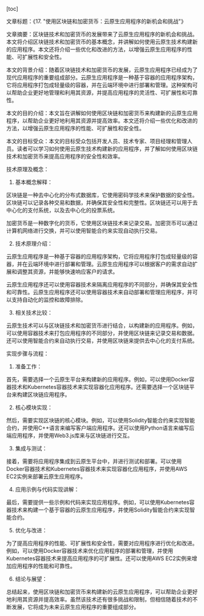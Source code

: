 
[toc]                    
                
                
文章标题：《17. "使用区块链和加密货币：云原生应用程序的新机会和挑战"》

文章摘要：区块链技术和加密货币的发展带来了云原生应用程序的新机会和挑战。本文将介绍区块链技术和加密货币的基本概念，并讲解如何使用云原生技术构建新的应用程序。本文还将介绍一些优化和改进的方法，以增强云原生应用程序的性能、可扩展性和安全性。

本文的背景介绍：随着区块链技术和加密货币的发展，云原生应用程序已经成为了现代应用程序的重要组成部分。云原生应用程序是一种基于容器的应用程序架构，它将应用程序打包成轻量级的容器，并在云端环境中进行部署和管理。这种架构可以帮助企业更好地管理和利用其资源，并提高应用程序的灵活性、可扩展性和可靠性。

本文的目的介绍：本文旨在讲解如何使用区块链和加密货币来构建新的云原生应用程序，以帮助企业更好地利用其资源并提高效率。本文还将介绍一些优化和改进的方法，以增强云原生应用程序的性能、可扩展性和安全性。

本文的目标受众：本文的目标受众包括开发人员、技术专家、项目经理和管理人员。读者可以学习如何使用云原生技术构建新的应用程序，并了解如何使用区块链技术和加密货币来提高应用程序的安全性和效率。

技术原理及概念：

1. 基本概念解释：

区块链是一种去中心化的分布式数据库，它使用密码学技术来保护数据的安全性。区块链可以记录各种交易和数据，并确保其安全性和完整性。区块链还可以用于去中心化的支付系统，以及去中心化的投票系统。

加密货币是一种数字化的货币，它使用区块链技术来记录交易。加密货币可以通过计算机网络进行交换，并可以使用智能合约来实现自动执行交易。

2. 技术原理介绍：

云原生应用程序是一种基于容器的应用程序架构，它将应用程序打包成轻量级的容器，并在云端环境中进行部署和管理。云原生应用程序可以根据客户的需求自动扩展和调整其资源，并能够快速响应客户的请求。

云原生应用程序还可以使用容器技术来隔离应用程序的不同部分，并确保其安全性和可靠性。云原生应用程序还可以使用容器技术来自动部署和管理应用程序，并可以支持自动化的监控和故障排除。

3. 相关技术比较：

云原生技术可以与区块链技术和加密货币进行结合，以构建新的应用程序。例如，可以使用容器技术来打包应用程序的不同部分，并使用区块链来记录交易和数据。还可以使用智能合约来自动执行交易，并使用区块链来提供去中心化的支付系统。

实现步骤与流程：

1. 准备工作：

首先，需要选择一个云原生平台来构建新的应用程序。例如，可以使用Docker容器技术和Kubernetes容器技术来实现容器化应用程序。还需要选择一个区块链平台来构建区块链应用程序。

2. 核心模块实现：

然后，需要实现区块链的核心模块。例如，可以使用Solidity智能合约来实现智能合约，并使用C++语言来编写客户端应用程序。还可以使用Python语言来编写后端应用程序，并使用Web3.js库来与区块链进行交互。

3. 集成与测试：

接着，需要将应用程序集成到云原生平台中，并进行测试和部署。可以使用Docker容器技术和Kubernetes容器技术来实现容器化应用程序，并使用AWS EC2实例来部署云原生应用程序。

4. 应用示例与代码实现讲解：

最后，需要提供一些示例和代码来实现应用程序。例如，可以使用Kubernetes容器技术来构建一个基于容器的云原生应用程序，并使用Solidity智能合约来实现智能合约。

5. 优化与改进：

为了提高应用程序的性能、可扩展性和安全性，需要对应用程序进行优化和改进。例如，可以使用Docker容器技术来优化应用程序的部署和管理，并使用Kubernetes容器技术来提高应用程序的可扩展性。还可以使用AWS EC2实例来增加应用程序的性能和可靠性。

6. 结论与展望：

总结起来，使用区块链和加密货币来构建新的云原生应用程序，可以帮助企业更好地利用其资源并提高效率。虽然该技术还有很多挑战和限制，但相信随着技术的不断发展，它将成为未来云原生应用程序的重要组成部分。

